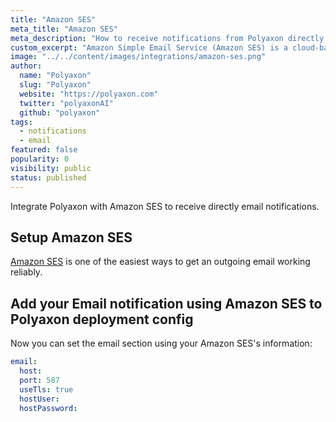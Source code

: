```yaml
---
title: "Amazon SES"
meta_title: "Amazon SES"
meta_description: "How to receive notifications from Polyaxon directly to your email using Amazon SES. Get email notifications when an experiment, job, build is finished using Amazon SES so everyone in your team stays in sync."
custom_excerpt: "Amazon Simple Email Service (Amazon SES) is a cloud-based email sending service designed to help digital marketers and application developers send marketing, notification, and transactional emails. It is a reliable, cost-effective service for businesses of all sizes that use email to keep in contact with their customers."
image: "../../content/images/integrations/amazon-ses.png"
author:
  name: "Polyaxon"
  slug: "Polyaxon"
  website: "https://polyaxon.com"
  twitter: "polyaxonAI"
  github: "polyaxon"
tags: 
  - notifications
  - email
featured: false
popularity: 0
visibility: public
status: published
---
```


Integrate Polyaxon with Amazon SES to receive directly email notifications.

## Setup Amazon SES

[Amazon SES](https://docs.aws.amazon.com/ses/latest/DeveloperGuide/send-email-smtp.html) is one of the easiest ways to get an outgoing email working reliably. 

## Add your Email notification using Amazon SES to Polyaxon deployment config

Now you can set the email section using your Amazon SES's information:

```yaml
email:
  host: 
  port: 587
  useTls: true
  hostUser: 
  hostPassword: 
```
